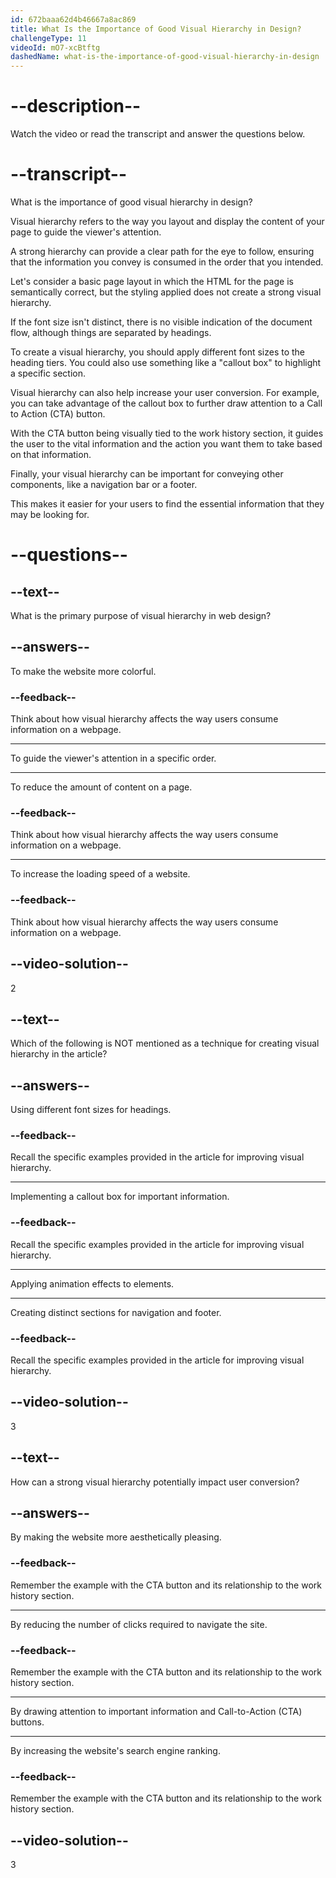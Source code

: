 ```yaml
---
id: 672baaa62d4b46667a8ac869
title: What Is the Importance of Good Visual Hierarchy in Design?
challengeType: 11
videoId: mO7-xcBtftg
dashedName: what-is-the-importance-of-good-visual-hierarchy-in-design
---
```


# --description--

Watch the video or read the transcript and answer the questions below.

# --transcript--

What is the importance of good visual hierarchy in design?

Visual hierarchy refers to the way you layout and display the content of your page to guide the viewer's attention. 

A strong hierarchy can provide a clear path for the eye to follow, ensuring that the information you convey is consumed in the order that you intended.

Let's consider a basic page layout in which the HTML for the page is semantically correct, but the styling applied does not create a strong visual hierarchy.

If the font size isn't distinct, there is no visible indication of the document flow, although things are separated by headings.

To create a visual hierarchy, you should apply different font sizes to the heading tiers. You could also use something like a "callout box" to highlight a specific section.

Visual hierarchy can also help increase your user conversion. For example, you can take advantage of the callout box to further draw attention to a Call to Action (CTA) button.

With the CTA button being visually tied to the work history section, it guides the user to the vital information and the action you want them to take based on that information.

Finally, your visual hierarchy can be important for conveying other components, like a navigation bar or a footer.

This makes it easier for your users to find the essential information that they may be looking for.

# --questions--

## --text--

What is the primary purpose of visual hierarchy in web design?

## --answers--

To make the website more colorful.

### --feedback--

Think about how visual hierarchy affects the way users consume information on a webpage.

---

To guide the viewer's attention in a specific order.

---

To reduce the amount of content on a page.

### --feedback--

Think about how visual hierarchy affects the way users consume information on a webpage.

---

To increase the loading speed of a website.

### --feedback--

Think about how visual hierarchy affects the way users consume information on a webpage.

## --video-solution--

2

## --text--

Which of the following is NOT mentioned as a technique for creating visual hierarchy in the article?

## --answers--

Using different font sizes for headings.

### --feedback--

Recall the specific examples provided in the article for improving visual hierarchy.

---

Implementing a callout box for important information.

### --feedback--

Recall the specific examples provided in the article for improving visual hierarchy.

---

Applying animation effects to elements.

---

Creating distinct sections for navigation and footer.

### --feedback--

Recall the specific examples provided in the article for improving visual hierarchy.

## --video-solution--

3

## --text--

How can a strong visual hierarchy potentially impact user conversion?

## --answers--

By making the website more aesthetically pleasing.

### --feedback--

Remember the example with the CTA button and its relationship to the work history section.

---

By reducing the number of clicks required to navigate the site.

### --feedback--

Remember the example with the CTA button and its relationship to the work history section.

---

By drawing attention to important information and Call-to-Action (CTA) buttons.

---

By increasing the website's search engine ranking.

### --feedback--

Remember the example with the CTA button and its relationship to the work history section.

## --video-solution--

3
